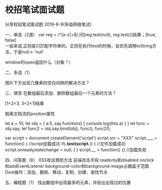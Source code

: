 # 校招笔试面试题
分享校招笔试面试题
2019-8-9(多益网络笔试)

一、单选（2道）
var reg = /^[a-z]+$/;问[reg.test(null), reg.test()]结果；[true, false]<br>
一般来说,正则是只匹配字符串的，正则在执行test的时候，会优先调用toString方法，于是null-> 'null'<br>

window的open返回什么（对象？）

二、多选（1）

图片下方出现几像素的空白间隙的解决方法？

三、填空
在数组最后添加、删除数组最后一个元素的方法？

[1<2<3, 3<2<1]结果

脱离文档流的position属性

let a = 10;
let obj = {
  a:5,
  say:function() {
    console.log(this.a)
  }
}
let func = obj.say;
let func2 = obj.say.bind(obj);
func();
func2();

var script = document.createElement('script')
script.src = "XXX"
script.___ = function() { //script加载成功
    if(__.test(script.__)) {   //文件加载成功
      script.onreadystatechange = null;
    }
 }
 script.__ = function() {} //加载失败

四、问答题（8）
XSS攻击预防方法
前端攻击手段
readonly和disabled
onclick和addEventListener
background-color和background-image占据盒子范围
Dom操作：添加、删除、移动、复制、创建、查找节点

五、编程题（1）
找出数组中出现最多的元素，并给出出现过的位置
